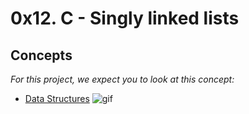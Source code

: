 # 0x12. C - Singly linked lists
## Concepts
*For this project, we expect you to look at this concept:*
* [Data Structures](https://intranet.alxswe.com/concepts/120)
![gif](https://s3.amazonaws.com/intranet-projects-files/holbertonschool-low_level_programming/229/giphy-3.gif)
